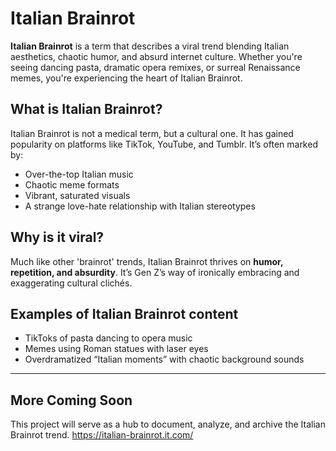 # Italian Brainrot

**Italian Brainrot** is a term that describes a viral trend blending Italian aesthetics, chaotic humor, and absurd internet culture. Whether you're seeing dancing pasta, dramatic opera remixes, or surreal Renaissance memes, you're experiencing the heart of Italian Brainrot.

## What is Italian Brainrot?

Italian Brainrot is not a medical term, but a cultural one. It has gained popularity on platforms like TikTok, YouTube, and Tumblr. It’s often marked by:
- Over-the-top Italian music
- Chaotic meme formats
- Vibrant, saturated visuals
- A strange love-hate relationship with Italian stereotypes

## Why is it viral?

Much like other 'brainrot' trends, Italian Brainrot thrives on **humor, repetition, and absurdity**. It’s Gen Z’s way of ironically embracing and exaggerating cultural clichés.

## Examples of Italian Brainrot content
- TikToks of pasta dancing to opera music
- Memes using Roman statues with laser eyes
- Overdramatized “Italian moments” with chaotic background sounds

---

## More Coming Soon

This project will serve as a hub to document, analyze, and archive the Italian Brainrot trend.
https://italian-brainrot.it.com/
